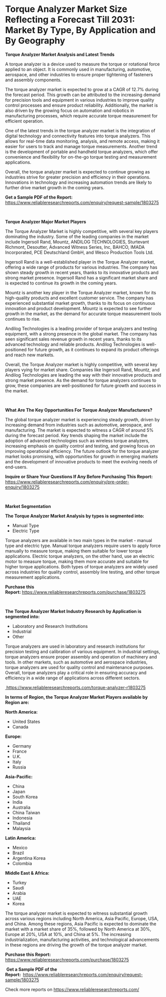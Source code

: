 <p><h1>Torque Analyzer Market Size Reflecting a Forecast Till 2031: Market By Type, By Application and By Geography</h1></p><p><strong>Torque Analyzer Market Analysis and Latest Trends</strong></p>
<p><p>A torque analyzer is a device used to measure the torque or rotational force applied to an object. It is commonly used in manufacturing, automotive, aerospace, and other industries to ensure proper tightening of fasteners and assembly components.</p><p>The torque analyzer market is expected to grow at a CAGR of 12.7% during the forecast period. This growth can be attributed to the increasing demand for precision tools and equipment in various industries to improve quality control processes and ensure product reliability. Additionally, the market is also driven by the growing focus on automation and robotics in manufacturing processes, which require accurate torque measurement for efficient operation.</p><p>One of the latest trends in the torque analyzer market is the integration of digital technology and connectivity features into torque analyzers. This allows for real-time data monitoring, analysis, and remote access, making it easier for users to track and manage torque measurements. Another trend is the development of portable and handheld torque analyzers, which offer convenience and flexibility for on-the-go torque testing and measurement applications.</p><p>Overall, the torque analyzer market is expected to continue growing as industries strive for greater precision and efficiency in their operations. Innovations in technology and increasing automation trends are likely to further drive market growth in the coming years.</p></p>
<p><strong>Get a Sample PDF of the Report:&nbsp;</strong> <a href="https://www.reliableresearchreports.com/enquiry/request-sample/1803275">https://www.reliableresearchreports.com/enquiry/request-sample/1803275</a></p>
<p>&nbsp;</p>
<p><strong>Torque Analyzer Major Market Players</strong></p>
<p><p>The Torque Analyzer Market is highly competitive, with several key players dominating the industry. Some of the leading companies in the market include Ingersoll Rand, Mountz, ANDILOG TECHNOLOGIES, Sturtevant Richmont, Desoutter, Advanced Witness Series, Inc, BAHCO, IMADA Incorporated, PCE Deutschland GmbH, and Wesco Production Tools Ltd.</p><p>Ingersoll Rand is a well-established player in the Torque Analyzer market, offering a wide range of products for various industries. The company has shown steady growth in recent years, thanks to its innovative products and strong market presence. Ingersoll Rand has a significant market share and is expected to continue its growth in the coming years.</p><p>Mountz is another key player in the Torque Analyzer market, known for its high-quality products and excellent customer service. The company has experienced substantial market growth, thanks to its focus on continuous innovation and product development. Mountz is expected to see further growth in the market, as the demand for accurate torque measurement tools continues to rise.</p><p>Andilog Technologies is a leading provider of torque analyzers and testing equipment, with a strong presence in the global market. The company has seen significant sales revenue growth in recent years, thanks to its advanced technology and reliable products. Andilog Technologies is well-positioned for future growth, as it continues to expand its product offerings and reach new markets.</p><p>Overall, the Torque Analyzer market is highly competitive, with several key players vying for market share. Companies like Ingersoll Rand, Mountz, and Andilog Technologies are leading the way with their innovative products and strong market presence. As the demand for torque analyzers continues to grow, these companies are well-positioned for future growth and success in the market.</p></p>
<p>&nbsp;</p>
<p><strong>What Are The Key Opportunities For Torque Analyzer Manufacturers?</strong></p>
<p><p>The global torque analyzer market is experiencing steady growth, driven by increasing demand from industries such as automotive, aerospace, and manufacturing. The market is expected to witness a CAGR of around 5% during the forecast period. Key trends shaping the market include the adoption of advanced technologies such as wireless torque analyzers, increasing emphasis on quality control and testing, and growing focus on improving operational efficiency. The future outlook for the torque analyzer market looks promising, with opportunities for growth in emerging markets and the development of innovative products to meet the evolving needs of end-users.</p></p>
<p><strong>Inquire or Share Your Questions If Any Before Purchasing This Report:</strong> <a href="https://www.reliableresearchreports.com/enquiry/pre-order-enquiry/1803275">https://www.reliableresearchreports.com/enquiry/pre-order-enquiry/1803275</a></p>
<p>&nbsp;</p>
<p><strong>Market Segmentation</strong></p>
<p><strong>The Torque Analyzer Market Analysis by types is segmented into:</strong></p>
<p><ul><li>Manual Type</li><li>Electric Type</li></ul></p>
<p><p>Torque analyzers are available in two main types in the market - manual type and electric type. Manual torque analyzers require users to apply force manually to measure torque, making them suitable for lower torque applications. Electric torque analyzers, on the other hand, use an electric motor to measure torque, making them more accurate and suitable for higher torque applications. Both types of torque analyzers are widely used across industries for quality control, assembly line testing, and other torque measurement applications.</p></p>
<p><strong>Purchase this Report:&nbsp;</strong><a href="https://www.reliableresearchreports.com/purchase/1803275">https://www.reliableresearchreports.com/purchase/1803275</a></p>
<p>&nbsp;</p>
<p><strong>The Torque Analyzer Market Industry Research by Application is segmented into:</strong></p>
<p><ul><li>Laboratory and Research Institutions</li><li>Industrial</li><li>Other</li></ul></p>
<p><p>Torque analyzers are used in laboratory and research institutions for precision testing and calibration of various equipment. In industrial settings, torque analyzers ensure proper assembly and operation of machinery and tools. In other markets, such as automotive and aerospace industries, torque analyzers are used for quality control and maintenance purposes. Overall, torque analyzers play a critical role in ensuring accuracy and efficiency in a wide range of applications across different sectors.</p></p>
<p><a href="https://www.reliableresearchreports.com/torque-analyzer-r1803275">&nbsp;https://www.reliableresearchreports.com/torque-analyzer-r1803275</a></p>
<p><strong>In terms of Region, the Torque Analyzer Market Players available by Region are:</strong></p>
<p>
    <p> <strong> North America: </strong>
        <ul>
            <li>United States</li>
            <li>Canada</li>
        </ul>
        </p> 
    <p> <strong> Europe: </strong>
        <ul>
            <li>Germany</li>
            <li>France</li>
            <li>U.K.</li>
            <li>Italy</li>
            <li>Russia</li>
        </ul>
        </p> 
    <p> <strong> Asia-Pacific: </strong>
        <ul>
            <li>China</li>
            <li>Japan</li>
            <li>South Korea</li>
            <li>India</li>
            <li>Australia</li>
            <li>China Taiwan</li>
            <li>Indonesia</li>
            <li>Thailand</li>
            <li>Malaysia</li>
        </ul>
        </p> 
    <p> <strong> Latin America: </strong>
        <ul>
            <li>Mexico</li>
            <li>Brazil</li>
            <li>Argentina Korea</li>
            <li>Colombia</li>
        </ul>
        </p> 
    <p> <strong> Middle East & Africa: </strong>
        <ul>
            <li>Turkey</li>
            <li>Saudi</li>
            <li>Arabia</li>
            <li>UAE</li>
            <li>Korea</li>
        </ul>
    </p>
    </p>
<p><p>The torque analyzer market is expected to witness substantial growth across various regions including North America, Asia Pacific, Europe, USA, and China. Among these regions, Asia Pacific is expected to dominate the market with a market share of 35%, followed by North America at 30%, Europe at 20%, USA at 10%, and China at 5%. The increasing industrialization, manufacturing activities, and technological advancements in these regions are driving the growth of the torque analyzer market.</p></p>
<p><strong>Purchase this Report: </strong><a href="https://www.reliableresearchreports.com/purchase/1803275">https://www.reliableresearchreports.com/purchase/1803275</a></p>
<p>&nbsp;<strong>Get a Sample PDF of the Report:&nbsp;&nbsp;</strong><a href="https://www.reliableresearchreports.com/enquiry/request-sample/1803275">https://www.reliableresearchreports.com/enquiry/request-sample/1803275</a></p>
<p><strong></strong></p>
<p>Check more reports on <a href="https://www.reliableresearchreports.com/">https://www.reliableresearchreports.com/</a></p>